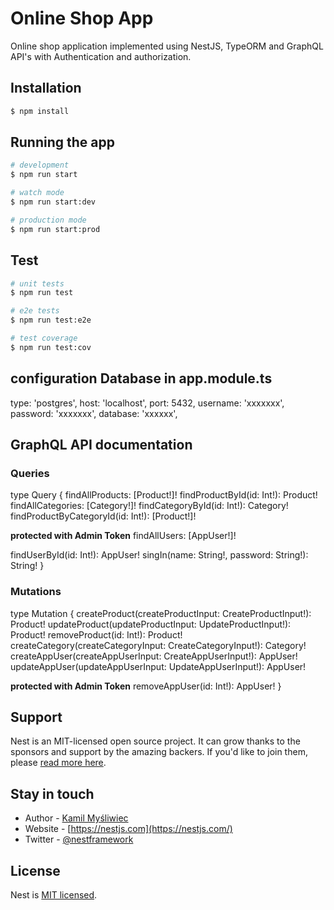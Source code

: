 # Online Shop App

Online shop application implemented using NestJS, TypeORM and GraphQL API's with Authentication and authorization.

## Installation

```bash
$ npm install
```

## Running the app

```bash
# development
$ npm run start

# watch mode
$ npm run start:dev

# production mode
$ npm run start:prod
```

## Test

```bash
# unit tests
$ npm run test

# e2e tests
$ npm run test:e2e

# test coverage
$ npm run test:cov
```

## configuration Database in app.module.ts

type: 'postgres',
host: 'localhost',
port: 5432,
username: 'xxxxxxx',
password: 'xxxxxxx',
database: 'xxxxxx',

## GraphQL API documentation

### Queries

type Query {
findAllProducts: [Product!]!
findProductById(id: Int!): Product!
findAllCategories: [Category!]!
findCategoryById(id: Int!): Category!
findProductByCategoryId(id: Int!): [Product!]!

**protected with Admin Token**
findAllUsers: [AppUser!]!

findUserById(id: Int!): AppUser!
singIn(name: String!, password: String!): String!
}

### Mutations

type Mutation {
createProduct(createProductInput: CreateProductInput!): Product!
updateProduct(updateProductInput: UpdateProductInput!): Product!
removeProduct(id: Int!): Product!
createCategory(createCategoryInput: CreateCategoryInput!): Category!
createAppUser(createAppUserInput: CreateAppUserInput!): AppUser!
updateAppUser(updateAppUserInput: UpdateAppUserInput!): AppUser!

**protected with Admin Token**
removeAppUser(id: Int!): AppUser!
}

## Support

Nest is an MIT-licensed open source project. It can grow thanks to the sponsors and support by the amazing backers. If you'd like to join them, please [read more here](https://docs.nestjs.com/support).

## Stay in touch

- Author - [Kamil Myśliwiec](https://kamilmysliwiec.com)
- Website - [https://nestjs.com](https://nestjs.com/)
- Twitter - [@nestframework](https://twitter.com/nestframework)

## License

Nest is [MIT licensed](LICENSE).
